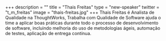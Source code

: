 +++
description = ""
title = "Thais Freitas"
type = "new-speaker"
twitter = "t_m_freitas"
image = "thais-freitas.jpg"
+++
Thais Freitas é Analista de Qualidade na ThoughtWorks, Trabalha com Qualidade de Software ajuda o time a aplicar boas práticas durante todo o processo de desenvolvimento de software, incluindo melhoria do uso de metodologias ágeis, automação de testes, aplicação de entrega contínua.